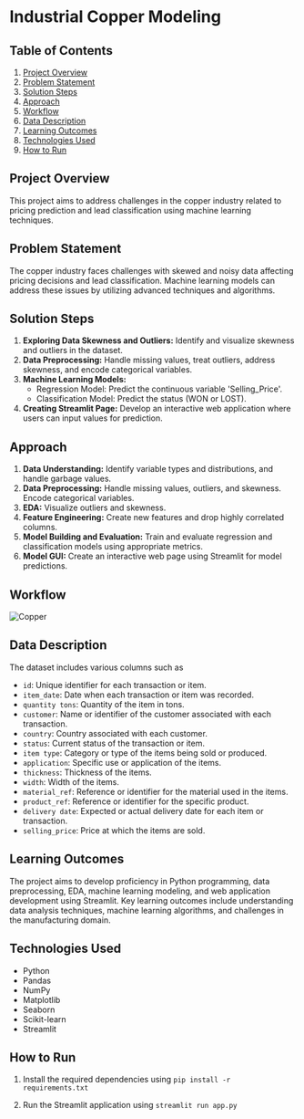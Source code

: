 # Industrial Copper Modeling


## Table of Contents

1. [Project Overview](#project-overview)
2. [Problem Statement](#problem-statement)
3. [Solution Steps](#solution-steps)
4. [Approach](#approach)
5. [Workflow](#workflow)
6. [Data Description](#data-description)
7. [Learning Outcomes](#learning-outcomes)
8. [Technologies Used](#technologies-used)
9. [How to Run](#how-to-run)



## Project Overview
This project aims to address challenges in the copper industry related to pricing prediction and lead classification using machine learning techniques.

## Problem Statement
The copper industry faces challenges with skewed and noisy data affecting pricing decisions and lead classification. Machine learning models can address these issues by utilizing advanced techniques and algorithms.

## Solution Steps
1. **Exploring Data Skewness and Outliers:** Identify and visualize skewness and outliers in the dataset.
2. **Data Preprocessing:** Handle missing values, treat outliers, address skewness, and encode categorical variables.
3. **Machine Learning Models:**
   - Regression Model: Predict the continuous variable 'Selling_Price'.
   - Classification Model: Predict the status (WON or LOST).
4. **Creating Streamlit Page:** Develop an interactive web application where users can input values for prediction.

## Approach
1. **Data Understanding:** Identify variable types and distributions, and handle garbage values.
2. **Data Preprocessing:** Handle missing values, outliers, and skewness. Encode categorical variables.
3. **EDA:** Visualize outliers and skewness.
4. **Feature Engineering:** Create new features and drop highly correlated columns.
5. **Model Building and Evaluation:** Train and evaluate regression and classification models using appropriate metrics.
6. **Model GUI:** Create an interactive web page using Streamlit for model predictions.

## Workflow

![Copper](https://github.com/asdesilva3/Industrial-Copper-Modeling/assets/148002331/3c7b52c5-a10e-4073-b7ee-b2ad9b8da28b)


## Data Description
The dataset includes various columns such as 

* `id`: Unique identifier for each transaction or item.
* `item_date`: Date when each transaction or item was recorded.
* `quantity tons`: Quantity of the item in tons.
* `customer`: Name or identifier of the customer associated with each transaction.
* `country`: Country associated with each customer.
* `status`: Current status of the transaction or item.
* `item type`: Category or type of the items being sold or produced.
* `application`: Specific use or application of the items.
* `thickness`: Thickness of the items.
* `width`: Width of the items.
* `material_ref`: Reference or identifier for the material used in the items.
* `product_ref`: Reference or identifier for the specific product.
* `delivery date`: Expected or actual delivery date for each item or transaction.
* `selling_price`: Price at which the items are sold.


## Learning Outcomes
The project aims to develop proficiency in Python programming, data preprocessing, EDA, machine learning modeling, and web application development using Streamlit. Key learning outcomes include understanding data analysis techniques, machine learning algorithms, and challenges in the manufacturing domain.

## Technologies Used
- Python
- Pandas
- NumPy
- Matplotlib
- Seaborn
- Scikit-learn
- Streamlit

## How to Run
1. Install the required dependencies using 
`pip install -r requirements.txt`

2. Run the Streamlit application using 
`streamlit run app.py`
